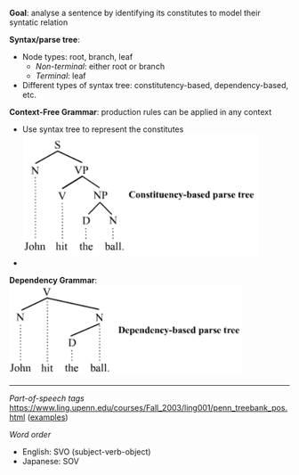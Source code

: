 **Goal**: analyse a sentence by identifying its constitutes to model their syntatic relation

**Syntax/parse tree**:
- Node types: root, branch, leaf
	- *Non-terminal*: either root or branch
	- *Terminal*: leaf
- Different types of syntax tree: constitutency-based, dependency-based, etc.

**Context-Free Grammar**: production rules can be applied in any context
- Use syntax tree to represent the constitutes
	![250](./resources/Constituency-basedParseTree.png)
- 

**Dependency Grammar**:
	![250](./resources/Dependency-basedParseTree.png)

---
*Part-of-speech tags* https://www.ling.upenn.edu/courses/Fall_2003/ling001/penn_treebank_pos.html ([examples]( https://stackoverflow.com/questions/15388831/what-are-all-possible-pos-tags-of-nltk))

*Word order*
- English: SVO (subject-verb-object)
- Japanese: SOV


